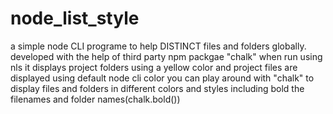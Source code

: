 # node_list_style
a simple node CLI programe to help DISTINCT files and folders globally.
developed with the help of third party npm packgae "chalk" 
when run using nls it displays project folders using a yellow color and project files are displayed using default node cli color
you can play around with "chalk" to display files and folders in different colors and styles including bold the filenames and folder names(chalk.bold())
